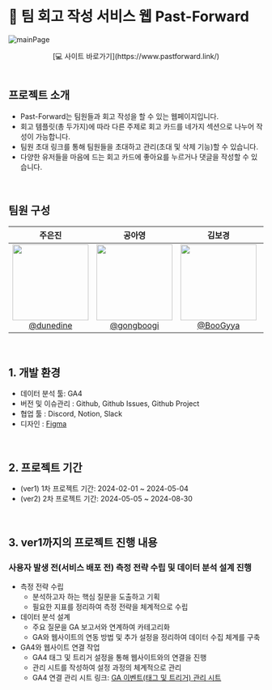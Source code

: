 # 📖 팀 회고 작성 서비스 웹 Past-Forward


![mainPage](https://github.com/donga-it-club/past-forward-frontend/assets/138123134/b19cc815-677f-42e8-ab35-f7acfa4bf988) <br>

<div align='center'>
[💻 사이트 바로가기](https://www.pastforward.link/)
  <br>
</div>
<br>

## 프로젝트 소개

- Past-Forward는 팀원들과 회고 작성을 할 수 있는 웹페이지입니다.
- 회고 템플릿(총 두가지)에 따라 다른 주제로 회고 카드를 네가지 섹션으로 나누어 작성이 가능합니다.
- 팀원 초대 링크를 통해 팀원들을 초대하고 관리(초대 및 삭제 기능)할 수 있습니다.
- 다양한 유저들을 마음에 드는 회고 카드에 좋아요를 누르거나 댓글을 작성할 수 있습니다.

<br>

## 팀원 구성

<div align="center">

|                                                                **주은진**                                                                 |                                                                 **공아영**                                                                  |                                                            **김보경**                                                            |                                                                  **이가은**                                                                  |                                                                  **권미정**                                                                  
| :---------------------------------------------------------------------------------------------------------------------------------------: | :-----------------------------------------------------------------------------------------------------------------------------------------: | :------------------------------------------------------------------------------------------------------------------------------: | :------------------------------------------------------------------------------------------------------------------------------------------: | :------------------------------------------------------------------------------------------------------------------------------------------: |
| [<img src="https://avatars.githubusercontent.com/u/91419384?v=4" height=150 width=150> <br/> @dunedine](https://github.com/dunedine) | [<img src="https://avatars.githubusercontent.com/u/85187658?v=4" height=150 width=150> <br/> @gongboogi](https://github.com/gongboogi) | [<img src="https://avatars.githubusercontent.com/u/103033741?v=4" height=150 width=150> <br/> @BooGyya](https://github.com/BooGyya) | [<img src="https://avatars.githubusercontent.com/u/102865074?v=4" height=150 width=150> <br/> @gaeun0915](https://github.com/gaeun0915) | [<img src="https://avatars.githubusercontent.com/u/84905321?v=4" height=150 width=150> <br/> @kmj-1616](https://github.com/kmj-1616) 

</div>

<br>

## 1. 개발 환경
- 데이터 분석 툴: GA4
- 버전 및 이슈관리 : Github, Github Issues, Github Project
- 협업 툴 : Discord, Notion, Slack
- 디자인 : [Figma](https://www.figma.com/file/zJaBNvTvLlG0d9h5TILICj/Past-Forward-Web-Site?type=design&node-id=1157%3A6652&mode=design&t=eI1Pvgp8EpiHQgEA-1)
<br>
  
## 2. 프로젝트 기간
- (ver1) 1차 프로젝트 기간: 2024-02-01 ~ 2024-05-04
- (ver2) 2차 프로젝트 기간: 2024-05-05 ~ 2024-08-30
<br>

## 3. ver1까지의 프로젝트 진행 내용
### 사용자 발생 전(서비스 배포 전) 측정 전략 수립 및 데이터 분석 설계 진행
- 측정 전략 수립
  - 분석하고자 하는 핵심 질문을 도출하고 기획
  - 필요한 지표를 정리하여 측정 전략을 체계적으로 수립
- 데이터 분석 설계
  - 주요 질문을 GA 보고서와 연계하여 카테고리화
  - GA와 웹사이트의 연동 방법 및 추가 설정을 정리하여 데이터 수집 체계를 구축
- GA4와 웹사이트 연결 작업
  - GA4 태그 및 트리거 설정을 통해 웹사이트와의 연결을 진행
  - 관리 시트를 작성하여 설정 과정의 체계적으로 관리
  - GA4 연결 관리 시트 링크: [GA 이벤트(태그 및 트리거) 관리 시트](https://docs.google.com/spreadsheets/d/14MOWROUp9OW6DUsmbUVyK9VuWGpBPQ2UsueqGhLjG64/edit?usp=sharing)
<br>
